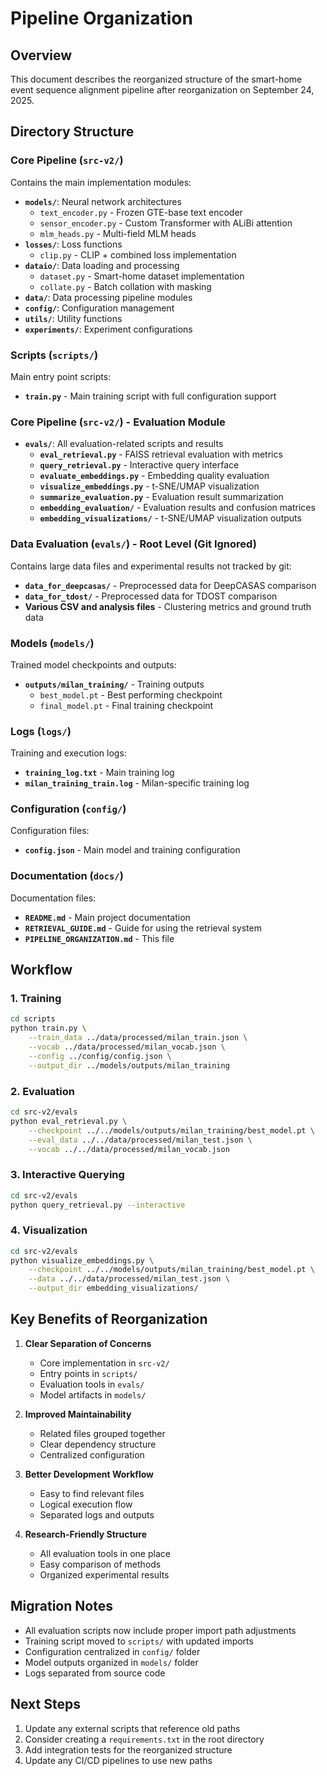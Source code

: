 # Pipeline Organization

## Overview
This document describes the reorganized structure of the smart-home event sequence alignment pipeline after reorganization on September 24, 2025.

## Directory Structure

### Core Pipeline (`src-v2/`)
Contains the main implementation modules:
- **`models/`**: Neural network architectures
  - `text_encoder.py` - Frozen GTE-base text encoder
  - `sensor_encoder.py` - Custom Transformer with ALiBi attention
  - `mlm_heads.py` - Multi-field MLM heads
- **`losses/`**: Loss functions
  - `clip.py` - CLIP + combined loss implementation
- **`dataio/`**: Data loading and processing
  - `dataset.py` - Smart-home dataset implementation
  - `collate.py` - Batch collation with masking
- **`data/`**: Data processing pipeline modules
- **`config/`**: Configuration management
- **`utils/`**: Utility functions
- **`experiments/`**: Experiment configurations

### Scripts (`scripts/`)
Main entry point scripts:
- **`train.py`** - Main training script with full configuration support

### Core Pipeline (`src-v2/`) - Evaluation Module
- **`evals/`**: All evaluation-related scripts and results
  - **`eval_retrieval.py`** - FAISS retrieval evaluation with metrics
  - **`query_retrieval.py`** - Interactive query interface
  - **`evaluate_embeddings.py`** - Embedding quality evaluation
  - **`visualize_embeddings.py`** - t-SNE/UMAP visualization
  - **`summarize_evaluation.py`** - Evaluation result summarization
  - **`embedding_evaluation/`** - Evaluation results and confusion matrices
  - **`embedding_visualizations/`** - t-SNE/UMAP visualization outputs

### Data Evaluation (`evals/`) - Root Level (Git Ignored)
Contains large data files and experimental results not tracked by git:
- **`data_for_deepcasas/`** - Preprocessed data for DeepCASAS comparison
- **`data_for_tdost/`** - Preprocessed data for TDOST comparison
- **Various CSV and analysis files** - Clustering metrics and ground truth data

### Models (`models/`)
Trained model checkpoints and outputs:
- **`outputs/milan_training/`** - Training outputs
  - `best_model.pt` - Best performing checkpoint
  - `final_model.pt` - Final training checkpoint

### Logs (`logs/`)
Training and execution logs:
- **`training_log.txt`** - Main training log
- **`milan_training_train.log`** - Milan-specific training log

### Configuration (`config/`)
Configuration files:
- **`config.json`** - Main model and training configuration

### Documentation (`docs/`)
Documentation files:
- **`README.md`** - Main project documentation
- **`RETRIEVAL_GUIDE.md`** - Guide for using the retrieval system
- **`PIPELINE_ORGANIZATION.md`** - This file

## Workflow

### 1. Training
```bash
cd scripts
python train.py \
    --train_data ../data/processed/milan_train.json \
    --vocab ../data/processed/milan_vocab.json \
    --config ../config/config.json \
    --output_dir ../models/outputs/milan_training
```

### 2. Evaluation
```bash
cd src-v2/evals
python eval_retrieval.py \
    --checkpoint ../../models/outputs/milan_training/best_model.pt \
    --eval_data ../../data/processed/milan_test.json \
    --vocab ../../data/processed/milan_vocab.json
```

### 3. Interactive Querying
```bash
cd src-v2/evals
python query_retrieval.py --interactive
```

### 4. Visualization
```bash
cd src-v2/evals
python visualize_embeddings.py \
    --checkpoint ../../models/outputs/milan_training/best_model.pt \
    --data ../../data/processed/milan_test.json \
    --output_dir embedding_visualizations/
```

## Key Benefits of Reorganization

1. **Clear Separation of Concerns**
   - Core implementation in `src-v2/`
   - Entry points in `scripts/`
   - Evaluation tools in `evals/`
   - Model artifacts in `models/`

2. **Improved Maintainability**
   - Related files grouped together
   - Clear dependency structure
   - Centralized configuration

3. **Better Development Workflow**
   - Easy to find relevant files
   - Logical execution flow
   - Separated logs and outputs

4. **Research-Friendly Structure**
   - All evaluation tools in one place
   - Easy comparison of methods
   - Organized experimental results

## Migration Notes

- All evaluation scripts now include proper import path adjustments
- Training script moved to `scripts/` with updated imports
- Configuration centralized in `config/` folder
- Model outputs organized in `models/` folder
- Logs separated from source code

## Next Steps

1. Update any external scripts that reference old paths
2. Consider creating a `requirements.txt` in the root directory
3. Add integration tests for the reorganized structure
4. Update any CI/CD pipelines to use new paths
